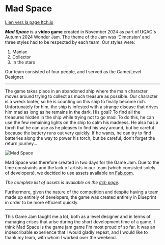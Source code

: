 ﻿# Mad Space

[Lien vers la page Itch.io](https://lenfos.itch.io/mad-space)

***Mad Space*** is a **video game** created in November 2024 as part of UQAC's Autumn 2024 Wonder Jam. The theme of the Jam was ‘Dimension’ and three styles had to be respected by each team. Our styles were:

 1. Maniac
 2. Collector
 3. In the stars

Our team consisted of four people, and I served as the Game/Level Designer.

---

The game takes place in an abandoned ship where the main character moves around trying to collect as much treasure as possible. Our character is a wreck looter, so he is counting on this ship to finally become rich. Unfortunately for him, the ship is infested with a strange disease that drives him mad as long as he remains in the dark. His goal? To find all the treasures hidden in the ship while trying not to go mad. To do this, he can use the few remaining lights on the ship to calm his madness. He also has a torch that he can use as he pleases to find his way around, but be careful because the battery runs out very quickly. If he wants, he can try to find batteries along the way to power his torch, but be careful, don't forget the return journey...

![Mad Space](https://img.itch.zone/aW1nLzE4MTYyOTk1LnBuZw==/original/MRj0Wc.png)

Mad Space was therefore created in two days for the Game Jam. Due to the time constraints and the lack of artists in our team (which consisted solely of developers), we decided to use assets available on [Fab.com](https://fab.com).

*The complete list of assets is available on the [itch page](https://lenfos.itch.io/mad-space).*

Furthermore, given the nature of the competition and despite having a team made up entirely of developers, the game was created entirely in Blueprint in order to be more efficient quickly.

---

This Game Jam taught me a lot, both as a level designer and in terms of managing crises that arise during the short development time of a game. I think Mad Space is the game jam game I'm most proud of so far. It was an indescribable experience that I would gladly repeat, and I would like to thank my team, with whom I worked over the weekend.

